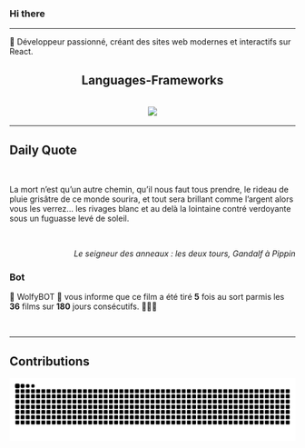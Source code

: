 ### Hi there
<hr/>
<p>
 🚀 Développeur passionné, créant des sites web modernes et interactifs sur React.
</p>
<h2 align="center">
 Languages-Frameworks
</h2>
<br/>
<div align="center">
 <a href="https://skillicons.dev">
  <img src="https://skillicons.dev/icons?i=react,nextjs,aws,docker,mongodb,python,express,django,html,css,tailwind,javascript,ts,nodejs,github"/>
 </a>
</div>
<hr/>
<div>
 <h2>
  Daily Quote
 </h2>
 <br/>
 <div>
  <p id="quote">
   La mort n’est qu’un autre chemin, qu’il nous faut tous prendre, le rideau de pluie grisâtre de ce monde sourira, et tout sera brillant comme l’argent alors vous les verrez… les rivages blanc et au delà la lointaine contré verdoyante sous un fuguasse levé de soleil.
  </p>
 </div>
 <br/>
 <div align="right">
  <p id="movie" style="text-align: right; font-style: italic;">
   Le seigneur des anneaux : les deux tours, Gandalf à Pippin
  </p>
 </div>
 <div>
  <h3>
   Bot
  </h3>
  <p id="bot">
   🤖 WolfyBOT 🤖 vous informe que ce film a été tiré <b>5</b> fois au sort parmis les <b>36</b> films sur <b>180</b> jours consécutifs. 🎲🎲🎲
  </p>
 </div>
 <br/>
</div>
<hr/>
<div>
 <h2>
  Contributions
 </h2>
 <img alt="snake gif" src="https://github.com/Loupthevenin/Loupthevenin/blob/output/github-contribution-grid-snake-dark.svg"/>
</div>
